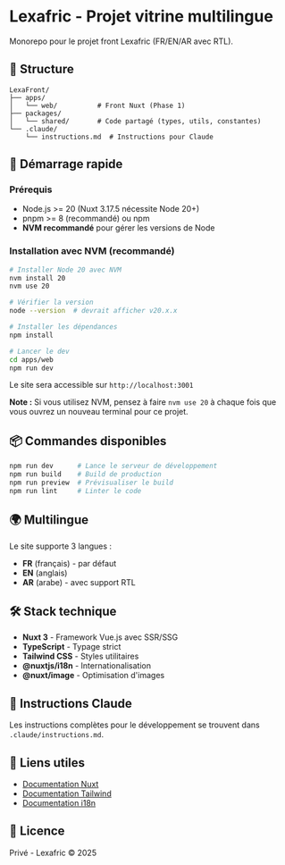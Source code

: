 # Lexafric - Projet vitrine multilingue

Monorepo pour le projet front Lexafric (FR/EN/AR avec RTL).

## 📁 Structure

```
LexaFront/
├── apps/
│   └── web/          # Front Nuxt (Phase 1)
├── packages/
│   └── shared/       # Code partagé (types, utils, constantes)
└── .claude/
    └── instructions.md  # Instructions pour Claude
```

## 🚀 Démarrage rapide

### Prérequis

- Node.js >= 20 (Nuxt 3.17.5 nécessite Node 20+)
- pnpm >= 8 (recommandé) ou npm
- **NVM recommandé** pour gérer les versions de Node

### Installation avec NVM (recommandé)

```bash
# Installer Node 20 avec NVM
nvm install 20
nvm use 20

# Vérifier la version
node --version  # devrait afficher v20.x.x

# Installer les dépendances
npm install

# Lancer le dev
cd apps/web
npm run dev
```

Le site sera accessible sur `http://localhost:3001`

**Note :** Si vous utilisez NVM, pensez à faire `nvm use 20` à chaque fois que vous ouvrez un nouveau terminal pour ce projet.

## 📦 Commandes disponibles

```bash
npm run dev      # Lance le serveur de développement
npm run build    # Build de production
npm run preview  # Prévisualiser le build
npm run lint     # Linter le code
```

## 🌍 Multilingue

Le site supporte 3 langues :
- **FR** (français) - par défaut
- **EN** (anglais)
- **AR** (arabe) - avec support RTL

## 🛠️ Stack technique

- **Nuxt 3** - Framework Vue.js avec SSR/SSG
- **TypeScript** - Typage strict
- **Tailwind CSS** - Styles utilitaires
- **@nuxtjs/i18n** - Internationalisation
- **@nuxt/image** - Optimisation d'images

## 📝 Instructions Claude

Les instructions complètes pour le développement se trouvent dans `.claude/instructions.md`.

## 🔗 Liens utiles

- [Documentation Nuxt](https://nuxt.com)
- [Documentation Tailwind](https://tailwindcss.com)
- [Documentation i18n](https://i18n.nuxtjs.org)

## 📄 Licence

Privé - Lexafric © 2025
